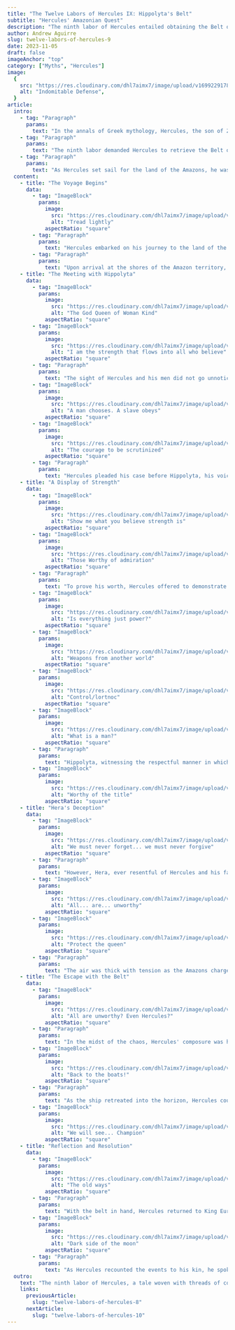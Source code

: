 ```yaml
---
title: "The Twelve Labors of Hercules IX: Hippolyta's Belt"
subtitle: "Hercules' Amazonian Quest"
description: "The ninth labor of Hercules entailed obtaining the Belt of Hippolyta, a quest demanding both his famed might and untested diplomatic finesse. The Amazons, renowned as indomitable warriors, were ruled by a queen graced with a girdle of power from Ares, the god of war. Hercules' journey would see him venture into a world where the line between ally and adversary was as thin as the edge of a blade, and where the favor of the gods could shift as quickly as the tide of battle."
author: Andrew Aguirre
slug: twelve-labors-of-hercules-9
date: 2023-11-05
draft: false
imageAnchor: "top"
category: ["Myths", "Hercules"]
image:
  {
    src: "https://res.cloudinary.com/dhl7aimx7/image/upload/v1699229178/001_bldbz4.webp",
    alt: "Indomitable Defense",
  }
article:
  intro:
    - tag: "Paragraph"
      params:
        text: "In the annals of Greek mythology, Hercules, the son of Zeus, renowned for his superhuman strength and adventurous quests, was tasked with twelve labors by King Eurystheus."
    - tag: "Paragraph"
      params:
        text: "The ninth labor demanded Hercules to retrieve the Belt of Hippolyta, the queen of the fearsome Amazons. This belt was not an ordinary article of clothing but a magical girdle given to Hippolyta by Ares, the god of war. The quest symbolized not only a test of Hercules' bravery but also his diplomatic cunning."
    - tag: "Paragraph"
      params:
        text: "As Hercules set sail for the land of the Amazons, he was well aware that this task would require more than his famed strength. The Amazons were known as formidable warriors, and their queen was both respected and feared in equal measure. The labor was not just a quest for a physical object but a trial of Hercules’ ability to navigate a culture where women ruled and men often met their demise."
  content:
    - title: "The Voyage Begins"
      data:
        - tag: "ImageBlock"
          params:
            image:
              src: "https://res.cloudinary.com/dhl7aimx7/image/upload/v1699229178/002_ozkou3.webp"
              alt: "Tread lightly"
            aspectRatio: "square"
        - tag: "Paragraph"
          params:
            text: "Hercules embarked on his journey to the land of the Amazons, accompanied by a few chosen companions. The sea was treacherous, but the resolve in Hercules’ heart was steadfast. He knew that the Amazons were a force to reckon with, and reaching Hippolyta would be a perilous feat. The ship cut through the waves, each crest bringing Hercules closer to his formidable task."
        - tag: "Paragraph"
          params:
            text: "Upon arrival at the shores of the Amazon territory, Hercules was struck by the sight of the fierce warriors training on the beach. The Amazons moved with grace and lethal precision, their eyes sharp and their stance ready for battle. This was a society of warriors, and Hercules knew he had to tread lightly."
    - title: "The Meeting with Hippolyta"
      data:
        - tag: "ImageBlock"
          params:
            image:
              src: "https://res.cloudinary.com/dhl7aimx7/image/upload/v1699229178/003_cfabml.webp"
              alt: "The God Queen of Woman Kind"
            aspectRatio: "square"
        - tag: "ImageBlock"
          params:
            image:
              src: "https://res.cloudinary.com/dhl7aimx7/image/upload/v1699229178/004_xvuvly.webp"
              alt: "I am the strength that flows into all who believe"
            aspectRatio: "square"
        - tag: "Paragraph"
          params:
            text: "The sight of Hercules and his men did not go unnoticed. A group of Amazon scouts quickly surrounded them, their spears pointed with intent. Hercules, with his hands raised in peace, requested an audience with Queen Hippolyta. With cautious curiosity, the Amazons led the visitors to their queen. Hippolyta sat on her throne, exuding power and poise, her fabled belt glistening at her waist."
        - tag: "ImageBlock"
          params:
            image:
              src: "https://res.cloudinary.com/dhl7aimx7/image/upload/v1699229179/005_clezsf.webp"
              alt: "A man chooses. A slave obeys"
            aspectRatio: "square"
        - tag: "ImageBlock"
          params:
            image:
              src: "https://res.cloudinary.com/dhl7aimx7/image/upload/v1699229178/006_luskwj.webp"
              alt: "The courage to be scrutinized"
            aspectRatio: "square"
        - tag: "Paragraph"
          params:
            text: "Hercules pleaded his case before Hippolyta, his voice resonating with a respectful earnestness. He spoke of his labors, his penance, and his need for the belt. Moved by his words and the plight he faced, Hippolyta considered his request. There was something about this Greek hero that intrigued her, and she found herself pondering the possibility of aiding him."
    - title: "A Display of Strength"
      data:
        - tag: "ImageBlock"
          params:
            image:
              src: "https://res.cloudinary.com/dhl7aimx7/image/upload/v1699229179/007_ofmidk.webp"
              alt: "Show me what you believe strength is"
            aspectRatio: "square"
        - tag: "ImageBlock"
          params:
            image:
              src: "https://res.cloudinary.com/dhl7aimx7/image/upload/v1699229178/008_yea5yh.webp"
              alt: "Those Worthy of admiration"
            aspectRatio: "square"
        - tag: "Paragraph"
          params:
            text: "To prove his worth, Hercules offered to demonstrate his strength in friendly combat. The Amazons, intrigued by this display, agreed. Hercules fought with honor, besting the warriors without causing harm, showing skill that earned him nods of respect from the watching Amazons. His power was immense, yet he wielded it with control and without arrogance."
        - tag: "ImageBlock"
          params:
            image:
              src: "https://res.cloudinary.com/dhl7aimx7/image/upload/v1699229179/009_pdcmfx.webp"
              alt: "Is everything just power?"
            aspectRatio: "square"
        - tag: "ImageBlock"
          params:
            image:
              src: "https://res.cloudinary.com/dhl7aimx7/image/upload/v1699229179/010_d3tyuc.webp"
              alt: "Weapons from another world"
            aspectRatio: "square"
        - tag: "ImageBlock"
          params:
            image:
              src: "https://res.cloudinary.com/dhl7aimx7/image/upload/v1699229179/011_jkwspd.webp"
              alt: "Control/lortnoc"
            aspectRatio: "square"
        - tag: "ImageBlock"
          params:
            image:
              src: "https://res.cloudinary.com/dhl7aimx7/image/upload/v1699229179/012_fztpr6.webp"
              alt: "What is a man?"
            aspectRatio: "square"
        - tag: "Paragraph"
          params:
            text: "Hippolyta, witnessing the respectful manner in which Hercules engaged with her warriors, felt a sense of camaraderie with the Greek hero. She declared that Hercules had earned the belt through his strength and character. The Amazon queen removed the girdle and presented it to Hercules, decreeing it a gift to aid him in his labors."
        - tag: "ImageBlock"
          params:
            image:
              src: "https://res.cloudinary.com/dhl7aimx7/image/upload/v1699229179/013_guqt47.webp"
              alt: "Worthy of the title"
            aspectRatio: "square"
    - title: "Hera's Deception"
      data:
        - tag: "ImageBlock"
          params:
            image:
              src: "https://res.cloudinary.com/dhl7aimx7/image/upload/v1699229179/014_d6q1by.webp"
              alt: "We must never forget... we must never forgive"
            aspectRatio: "square"
        - tag: "Paragraph"
          params:
            text: "However, Hera, ever resentful of Hercules and his father Zeus, was not pleased with this peaceful exchange. Disguised as an Amazon warrior, she spread a rumor that Hercules intended to kidnap their queen. The Amazons, fiercely protective of Hippolyta, armored themselves for battle, their hearts filled with betrayal and rage."
        - tag: "ImageBlock"
          params:
            image:
              src: "https://res.cloudinary.com/dhl7aimx7/image/upload/v1699229179/015_jefuu3.webp"
              alt: "All... are... unworthy"
            aspectRatio: "square"
        - tag: "ImageBlock"
          params:
            image:
              src: "https://res.cloudinary.com/dhl7aimx7/image/upload/v1699229179/016_em4nev.webp"
              alt: "Protect the queen"
            aspectRatio: "square"
        - tag: "Paragraph"
          params:
            text: "The air was thick with tension as the Amazons charged toward Hercules and his men. Hercules, realizing the work of Hera, was forced to defend himself while trying to avoid harming the deceived Amazons. The skirmish was fierce, with neither side yielding, a tragic conflict born of misunderstanding and divine mischief."
    - title: "The Escape with the Belt"
      data:
        - tag: "ImageBlock"
          params:
            image:
              src: "https://res.cloudinary.com/dhl7aimx7/image/upload/v1699229180/018_m2n0v1.webp"
              alt: "All are unworthy? Even Hercules?"
            aspectRatio: "square"
        - tag: "Paragraph"
          params:
            text: "In the midst of the chaos, Hercules' composure was his ally. He used his wit and strength to create a path through the onslaught, and with the belt securely in his possession, he signaled his men to retreat to their ship. The battle cries of the Amazons echoed as Hercules and his crew made their escape, the sounds haunting them as they sailed away from the land of warrior women."
        - tag: "ImageBlock"
          params:
            image:
              src: "https://res.cloudinary.com/dhl7aimx7/image/upload/v1699229180/017_pvnyjy.webp"
              alt: "Back to the boats!"
            aspectRatio: "square"
        - tag: "Paragraph"
          params:
            text: "As the ship retreated into the horizon, Hercules could not help but feel sorrow for the way things had ended. The belt of Hippolyta was his, but the cost of Hera's deception weighed heavily on him. The respect he had earned was tainted by the conflict, and Hercules pondered the inevitable complexities of his remaining labors."
        - tag: "ImageBlock"
          params:
            image:
              src: "https://res.cloudinary.com/dhl7aimx7/image/upload/v1699229180/019_rgjafh.webp"
              alt: "We will see... Champion"
            aspectRatio: "square"
    - title: "Reflection and Resolution"
      data:
        - tag: "ImageBlock"
          params:
            image:
              src: "https://res.cloudinary.com/dhl7aimx7/image/upload/v1699229180/020_exoqmj.webp"
              alt: "The old ways"
            aspectRatio: "square"
        - tag: "Paragraph"
          params:
            text: "With the belt in hand, Hercules returned to King Eurystheus, completing his ninth labor. The king, coveting the belt's splendor and power, was pleased, yet the hero's heart was heavy. The adventure had taught Hercules a valuable lesson about the consequences of misunderstandings and the destructive power of rumors."
        - tag: "ImageBlock"
          params:
            image:
              src: "https://res.cloudinary.com/dhl7aimx7/image/upload/v1699229180/021_apizdw.webp"
              alt: "Dark side of the moon"
            aspectRatio: "square"
        - tag: "Paragraph"
          params:
            text: "As Hercules recounted the events to his kin, he spoke not only of the battle but also of the Amazons' honor and Hippolyta's strength. He wished for a future where he could return the belt to its rightful owner and make peace. Hercules’ legend grew not only because of his strength but also due to his wisdom and humility."
  outro:
    text: "The ninth labor of Hercules, a tale woven with threads of courage, diplomacy, and conflict, became a testament to his complex heroism. It was an odyssey that illustrated the duality of man's nature, where the pursuit of a noble cause could be marred by the machinations of the gods. Hercules’ name was etched in history, a hero not only of brawn but of a heart striving for justice and understanding amidst the tumultuous tapestry of human—and divine—affairs."
    links:
      previousArticle:
        slug: "twelve-labors-of-hercules-8"
      nextArticle:
        slug: "twelve-labors-of-hercules-10"
---
```


